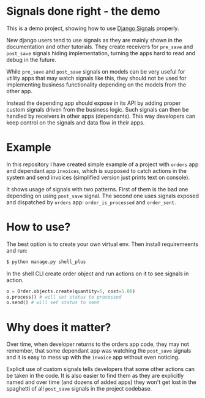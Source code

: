 # Signals done right - the demo

This is a demo project, showing how to use [Django Signals](https://docs.djangoproject.com/en/3.1/topics/signals/) properly.

New django users tend to use signals as they are mainly shown in the documentation and other tutorials. 
They create receivers for `pre_save` and `post_save` signals hiding implementation, turning the apps hard to
read and debug in the future. 

While `pre_save` and `post_save` signals on models can be very useful for utility apps that may watch signals like this,
they should not be used for implementing business functionality depending on the models from the other app.

Instead the depending app should expose in its API by adding proper custom signals driven from the business logic. 
Such signals can then be handled by receivers in other apps (dependants). This way developers can keep control
on the signals and data flow in their apps. 

# Example

In this repository I have created simple example of a project with `orders` app and dependant app `invoices`, which 
is supposed to catch actions in the system and send invoices (simplified version just prints text on console).  

It shows usage of signals with two patterns. First of them is the bad one depending on using `post_save` signal.
The second one uses signals exposed and dispatched by `orders` app: `order_is_processed` and `order_sent`.

# How to use?

The best option is to create your own virtual env. Then install requiremeents and run:

```bash
$ python manage.py shell_plus
```

In the shell CLI create order object and run actions on it to see signals in action. 

```python
o = Order.objects.create(quantity=5, cost=5.00)
o.process() # will set status to processed
o.send() # will set status to sent
```

# Why does it matter?

Over time, when developer returns to the orders app code, they may not remember, that some dependant app was 
watching the `post_save` signals and it is easy to mess up with the `invoice` app without even noticing.

Explicit use of custom signals tells developers that some other actions can be taken in the code. It is also
easier to find them as they are explicitly named and over time (and dozens of added apps) they won't get lost 
in the spaghetti of all `post_save` signals in the project codebase. 
